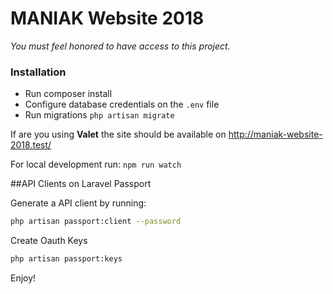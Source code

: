 # MANIAK Website 2018

*You must feel honored to have access to this project.*

### Installation
- Run composer install
- Configure database credentials on the `.env` file
- Run migrations `php artisan migrate`

If are you using **Valet** the site should be available on http://maniak-website-2018.test/

For local development run:
`npm run watch`


##API Clients on Laravel Passport

Generate a API client by running:

```bash
php artisan passport:client --password
```

Create Oauth Keys

```bash
php artisan passport:keys

```

Enjoy!
